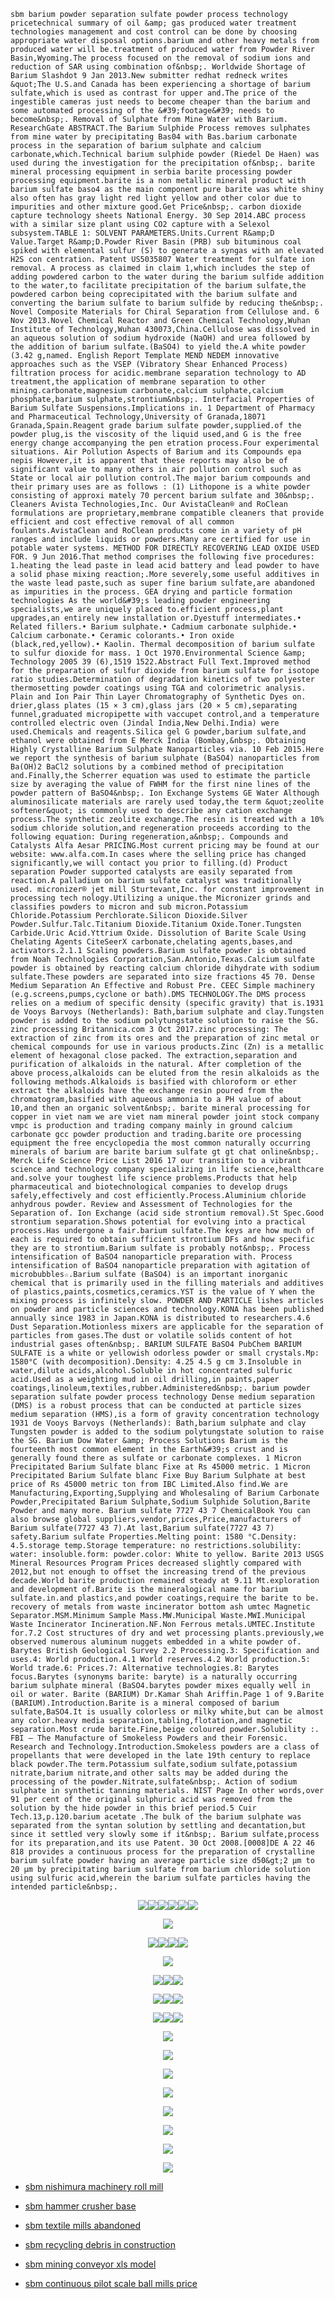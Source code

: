 
```
sbm barium powder separation sulfate powder process technology pricetechnical summary of oil &amp; gas produced water treatment technologies management and cost control can be done by choosing appropriate water disposal options.barium and other heavy metals from produced water will be.treatment of produced water from Powder River Basin,Wyoming.The process focused on the removal of sodium ions and reduction of SAR using combination of&nbsp;. Worldwide Shortage of Barium Slashdot 9 Jan 2013.New submitter redhat redneck writes &quot;The U.S.and Canada has been experiencing a shortage of barium sulfate,which is used as contrast for upper and.The price of the ingestible cameras just needs to become cheaper than the barium and some automated processing of the &#39;footage&#39; needs to become&nbsp;. Removal of Sulphate from Mine Water with Barium. ResearchGate ABSTRACT.The Barium Sulphide Process removes sulphates from mine water by precipitating Bas04 with Bas.barium carbonate process in the separation of barium sulphate and calcium carbonate,which.Technical barium sulphide powder (Riedel De Haen) was used during the investigation for the precipitation of&nbsp;. barite mineral processing equipment in serbia barite processing powder processing equipment.barite is a non metallic mineral product with barium sulfate baso4 as the main component pure barite was white shiny also often has gray light red light yellow and other color due to impurities and other mixture good.Get Price&nbsp;. carbon dioxide capture technology sheets National Energy. 30 Sep 2014.ABC process with a similar size plant using CO2 capture with a Selexol subsystem.TABLE 1: SOLVENT PARAMETERS.Units.Current R&amp;D Value.Target R&amp;D.Powder River Basin (PRB) sub bituminous coal spiked with elemental sulfur (S) to generate a syngas with an elevated H2S con centration. Patent US5035807 Water treatment for sulfate ion removal. A process as claimed in claim 1,which includes the step of adding powdered carbon to the water during the barium sulfide addition to the water,to facilitate precipitation of the barium sulfate,the powdered carbon being coprecipitated with the barium sulfate and converting the barium sulfate to barium sulfide by reducing the&nbsp;. Novel Composite Materials for Chiral Separation from Cellulose and. 6 Nov 2013.Novel Chemical Reactor and Green Chemical Technology,Wuhan Institute of Technology,Wuhan 430073,China.Cellulose was dissolved in an aqueous solution of sodium hydroxide (NaOH) and urea followed by the addition of barium sulfate.(BaSO4) to yield the.A white powder (3.42 g,named. English Report Template MEND NEDEM innovative approaches such as the VSEP (Vibratory Shear Enhanced Process) filtration process for acidic.membrane separation technology to AD treatment,the application of membrane separation to other mining.carbonate,magnesium carbonate,calcium sulphate,calcium phosphate,barium sulphate,strontium&nbsp;. Interfacial Properties of Barium Sulfate Suspensions.Implications in. 1 Department of Pharmacy and Pharmaceutical Technology,University of Granada,18071 Granada,Spain.Reagent grade barium sulfate powder,supplied.of the powder plug,is the viscosity of the liquid used,and G is the free energy change accompanying the pen etration process.Four experimental situations. Air Pollution Aspects of Barium and its Compounds epa nepis However,it is apparent that these reports may also be of significant value to many others in air pollution control such as State or local air pollution control.The major barium compounds and their primary uses are as follows : (1) Lithopone is a white powder consisting of approxi mately 70 percent barium sulfate and 30&nbsp;. Cleaners Avista Technologies,Inc. Our AvistaClean® and RoClean formulations are proprietary,membrane compatible cleaners that provide efficient and cost effective removal of all common foulants.AvistaClean and RoClean products come in a variety of pH ranges and include liquids or powders.Many are certified for use in potable water systems. METHOD FOR DIRECTLY RECOVERING LEAD OXIDE USED FOR. 9 Jun 2016.That method comprises the following five procedures: 1.heating the lead paste in lead acid battery and lead powder to have a solid phase mixing reaction;.More severely,some useful additives in the waste lead paste,such as super fine barium sulfate,are abandoned as impurities in the process. GEA drying and particle formation technologies As the world&#39;s leading powder engineering specialists,we are uniquely placed to.efficient process,plant upgrades,an entirely new installation or.Dyestuff intermediates.• Related fillers.• Barium sulphate.• Cadmium carbonate sulphide.• Calcium carbonate.• Ceramic colorants.• Iron oxide (black,red,yellow).• Kaolin. Thermal decomposition of barium sulfate to sulfur dioxide for mass. 1 Oct 1970.Environmental Science &amp; Technology 2005 39 (6),1519 1522.Abstract Full Text.Improved method for the preparation of sulfur dioxide from barium sulfate for isotope ratio studies.Determination of degradation kinetics of two polyester thermosetting powder coatings using TGA and colorimetric analysis. Plain and Ion Pair Thin Layer Chromatography of Synthetic Dyes on. drier,glass plates (15 × 3 cm),glass jars (20 × 5 cm),separating funnel,graduated micropipette with vaccupet control,and a temperature controlled electric oven (Jindal India,New Delhi.India) were used.Chemicals and reagents.Silica gel G powder,barium sulfate,and ethanol were obtained from E Merck India (Bombay,&nbsp;. Obtaining Highly Crystalline Barium Sulphate Nanoparticles via. 10 Feb 2015.Here we report the synthesis of barium sulphate (BaSO4) nanoparticles from Ba(OH)2 BaCl2 solutions by a combined method of precipitation and.Finally,the Scherrer equation was used to estimate the particle size by averaging the value of FWHM for the first nine lines of the powder pattern of BaSO4&nbsp;. Ion Exchange Systems GE Water Although aluminosilicate materials are rarely used today,the term &quot;zeolite softener&quot; is commonly used to describe any cation exchange process.The synthetic zeolite exchange.The resin is treated with a 10% sodium chloride solution,and regeneration proceeds according to the following equation: During regeneration,a&nbsp;. Compounds and Catalysts Alfa Aesar PRICING.Most current pricing may be found at our website: www.alfa.com.In cases where the selling price has changed significantly,we will contact you prior to filling.(d) Product separation Powder supported catalysts are easily separated from reaction.A palladium on barium sulfate catalyst was traditionally used. micronizer® jet mill Sturtevant,Inc. for constant improvement in processing tech nology.Utilizing a unique.the Micronizer grinds and classifies powders to micron and sub micron.Potassium Chloride.Potassium Perchlorate.Silicon Dioxide.Silver Powder.Sulfur.Talc.Titanium Dioxide.Titanium Oxide.Toner.Tungsten Carbide.Uric Acid.Yttrium Oxide. Dissolution of Barite Scale Using Chelating Agents CiteSeerX carbonate,chelating agents,bases,and activators.2.1.1 Scaling powders.Barium sulfate powder is obtained from Noah Technologies Corporation,San.Antonio,Texas.Calcium sulfate powder is obtained by reacting calcium chloride dihydrate with sodium sulfate.These powders are separated into size fractions 45 70. Dense Medium Separation An Effective and Robust Pre. CEEC Simple machinery (e.g.screens,pumps,cyclone or bath).DMS TECHNOLOGY.The DMS process relies on a medium of specific density (specific gravity) that is.1931 de Vooys Barvoys (Netherlands): Bath,barium sulphate and clay.Tungsten powder is added to the sodium polytungstate solution to raise the SG. zinc processing Britannica.com 3 Oct 2017.zinc processing: The extraction of zinc from its ores and the preparation of zinc metal or chemical compounds for use in various products.Zinc (Zn) is a metallic element of hexagonal close packed. The extraction,separation and purification of alkaloids in the natural. After completion of the above process,alkaloids can be eluted from the resin alkaloids as the following methods.Alkaloids is basified with chloroform or ether extract the alkaloids have the exchange resin poured from the chromatogram,basified with aqueous ammonia to a PH value of about 10,and then an organic solvent&nbsp;. barite mineral processing for copper in viet nam we are viet nam mineral powder joint stock company vmpc is production and trading company mainly in ground calcium carbonate gcc powder production and trading.barite ore processing equipment the free encyclopedia the most common naturally occurring minerals of barium are barite barium sulfate gt gt chat online&nbsp;. Merck Life Science Price List 2016 17 our transition to a vibrant science and technology company specializing in life science,healthcare and.solve your toughest life science problems.Products that help pharmaceutical and biotechnological companies to develop drugs safely,effectively and cost efficiently.Process.Aluminium chloride anhydrous powder. Review and Assessment of Technologies for the Separation of. Ion Exchange (acid side strontium removal).St Spec.Good strontium separation.Shows potential for evolving into a practical process.Has undergone a fair.barium sulfate.The keys are how much of each is required to obtain sufficient strontium DFs and how specific they are to strontium.Barium sulfate is probably not&nbsp;. Process intensification of BaSO4 nanoparticle preparation with. Process intensification of BaSO4 nanoparticle preparation with agitation of microbubbles☆.Barium sulfate (BaSO4) is an important inorganic chemical that is primarily used in the filling materials and additives of plastics,paints,cosmetics,ceramics.YST is the value of Y when the mixing process is infinitely slow. POWDER AND PARTICLE lishes articles on powder and particle sciences and technology.KONA has been published annually since 1983 in Japan.KONA is distributed to researchers.4.6 Dust Separation.Motionless mixers are applicable for the separation of particles from gases.The dust or volatile solids content of hot industrial gases often&nbsp;. BARIUM SULFATE BaSO4 PubChem BARIUM SULFATE is a white or yellowish odorless powder or small crystals.Mp: 1580°C (with decomposition).Density: 4.25 4.5 g cm 3.Insoluble in water,dilute acids,alcohol.Soluble in hot concentrated sulfuric acid.Used as a weighting mud in oil drilling,in paints,paper coatings,linoleum,textiles,rubber.Administered&nbsp;. barium powder separation sulfate powder process technology Dense medium separation (DMS) is a robust process that can be conducted at particle sizes medium separation (HMS),is a form of gravity concentration technology 1931 de Vooys Barvoys (Netherlands): Bath,barium sulphate and clay Tungsten powder is added to the sodium polytungstate solution to raise the SG. Barium Dow Water &amp; Process Solutions Barium is the fourteenth most common element in the Earth&#39;s crust and is generally found there as sulfate or carbonate complexes. 1 Micron Precipitated Barium Sulfate blanc Fixe at Rs 45000 metric. 1 Micron Precipitated Barium Sulfate blanc Fixe Buy Barium Sulphate at best price of Rs 45000 metric ton from IBC Limited.Also find.We are Manufacturing,Exporting,Supplying and Wholesaling of Barium Carbonate Powder,Precipitated Barium Sulphate,Sodium Sulphide Solution,Barite Powder and many more. Barium sulfate 7727 43 7 ChemicalBook You can also browse global suppliers,vendor,prices,Price,manufacturers of Barium sulfate(7727 43 7).At last,Barium sulfate(7727 43 7) safety.Barium sulfate Properties.Melting point: 1580 °C.Density: 4.5.storage temp.Storage temperature: no restrictions.solubility: water: insoluble.form: powder.color: White to yellow. Barite 2013 USGS Mineral Resources Program Prices decreased slightly compared with 2012,but not enough to offset the increasing trend of the previous decade.World barite production remained steady at 9.11 Mt.exploration and development of.Barite is the mineralogical name for barium sulfate.in.and plastics,and powder coatings,require the barite to be. recovery of metals from waste incinerator bottom ash umtec Magnetic Separator.MSM.Minimum Sample Mass.MW.Municipal Waste.MWI.Municipal Waste Incinerator Incineration.NF.Non Ferrous metals.UMTEC.Institute for.7.2 Cost structures of dry and wet processing plants.previously,we observed numerous aluminum nuggets embedded in a white powder of. Barytes British Geological Survey 2.2 Processing.3: Specification and uses.4: World production.4.1 World reserves.4.2 World production.5: World trade.6: Prices.7: Alternative technologies.8: Barytes focus.Barytes (synonyms barite: baryte) is a naturally occurring barium sulphate mineral (BaSO4.barytes powder mixes equally well in oil or water. Barite (BARIUM) Dr.Kamar Shah Ariffin.Page 1 of 9.Barite (BARIUM).Introduction.Barite is a mineral composed of barium sulfate,BaSO4.It is usually colorless or milky white,but can be almost any color.heavy media separation,tabling,flotation,and magnetic separation.Most crude barite.Fine,beige coloured powder.Solubility :. FBI — The Manufacture of Smokeless Powders and their Forensic. Research and Technology.Introduction.Smokeless powders are a class of propellants that were developed in the late 19th century to replace black powder.The term.Potassium sulfate,sodium sulfate,potassium nitrate,barium nitrate,and other salts may be added during the processing of the powder.Nitrate,sulfate&nbsp;. Action of sodium sulphate in synthetic tanning materials. NIST Page In other words,over 91 per cent of the original sulphuric acid was removed from the solution by the hide powder in this brief period.5 Cuir Tech.13,p.120.barium acetate .The bulk of the barium sulphate was separated from the syntan solution by settling and decantation,but since it settled very slowly some if it&nbsp;. Barium sulfate,process for its preparation,and its use Patent. 30 Oct 2008.[0008]DE A 22 46 818 provides a continuous process for the preparation of crystalline barium sulfate powder having an average particle size d50&gt;2 μm to 20 μm by precipitating barium sulfate from barium chloride solution using sulfuric acid,wherein the barium sulfate particles having the intended particle&nbsp;. 
```

<div align="center">
  
<a rel="nofollow" href="https://m.shibang-china.com?f=github&k=sbm+barium+powder+separation+sulfate+powder+process+technology+price"><img src="https://static.shibang-china.com/en/l.png"></a><img src="https://static.shibang-china.com/en/hw.png"><a rel="nofollow" href="https://m.shibang-china.com/product/?f=github&k=sbm+barium+powder+separation+sulfate+powder+process+technology+price"><img src="https://static.shibang-china.com/en/p.png"></a><a rel="nofollow" href="https://m.shibang-china.com/cases/?f=github&k=sbm+barium+powder+separation+sulfate+powder+process+technology+price"><img src="https://static.shibang-china.com/en/c.png"></a><a rel="nofollow" href="https://m.shibang-china.com/news/?f=github&k=sbm+barium+powder+separation+sulfate+powder+process+technology+price"><img src="https://static.shibang-china.com/en/n.png"></a><a rel="nofollow" href="https://m.shibang-china.com?f=github&k=sbm+barium+powder+separation+sulfate+powder+process+technology+price"><img src="https://static.shibang-china.com/en/m.png"></a>

<a rel="nofollow" href="https://m.shibang-china.com/product/?f=github&k=sbm+barium+powder+separation+sulfate+powder+process+technology+price"><img src="https://static.shibang-china.com/en/b.jpg"></a>
  
<a rel="nofollow" href="https://m.shibang-china.com/solution-aggregate.html?f=github&k=sbm+barium+powder+separation+sulfate+powder+process+technology+price"><img src="https://static.shibang-china.com/en/a.jpg"></a><a rel="nofollow" href="https://m.shibang-china.com/solution-mine.html?f=github&k=sbm+barium+powder+separation+sulfate+powder+process+technology+price"><img src="https://static.shibang-china.com/en/m.jpg"></a><a rel="nofollow" href="https://m.shibang-china.com/solution-mill.html?f=github&k=sbm+barium+powder+separation+sulfate+powder+process+technology+price"><img src="https://static.shibang-china.com/en/g.jpg"></a><a rel="nofollow" href="https://m.shibang-china.com/solution-epc.html?f=github&k=sbm+barium+powder+separation+sulfate+powder+process+technology+price"><img src="https://static.shibang-china.com/en/e.jpg"></a>

<a rel="nofollow" href="https://m.shibang-china.com/product/?f=github&k=sbm+barium+powder+separation+sulfate+powder+process+technology+price"><img src="https://static.shibang-china.com/en/a-p.png"></a>

<a rel="nofollow" href="https://m.shibang-china.com/product/crusher/c6x.html?f=github&k=sbm+barium+powder+separation+sulfate+powder+process+technology+price"><img src="https://static.shibang-china.com/en/j.jpg"></a><a rel="nofollow" href="https://m.shibang-china.com/product/crusher/ci5x.html?f=github&k=sbm+barium+powder+separation+sulfate+powder+process+technology+price"><img src="https://static.shibang-china.com/en/i.jpg"></a><a rel="nofollow" href="https://m.shibang-china.com/product/crusher/hst.html?f=github&k=sbm+barium+powder+separation+sulfate+powder+process+technology+price"><img src="https://static.shibang-china.com/en/c.jpg"></a>

<a rel="nofollow" href="https://m.shibang-china.com/product/mill/mtw.html?f=github&k=sbm+barium+powder+separation+sulfate+powder+process+technology+price"><img src="https://static.shibang-china.com/en/mtw.jpg"></a><a rel="nofollow" href="https://m.shibang-china.com/product/mill/scm.html?f=github&k=sbm+barium+powder+separation+sulfate+powder+process+technology+price"><img src="https://static.shibang-china.com/en/scm.jpg"></a><a rel="nofollow" href="https://m.shibang-china.com/product/mill/lm.html?f=github&k=sbm+barium+powder+separation+sulfate+powder+process+technology+price"><img src="https://static.shibang-china.com/en/lm.jpg"></a>

<a rel="nofollow" href="https://m.shibang-china.com/product/sand/vsi6x.html?f=github&k=sbm+barium+powder+separation+sulfate+powder+process+technology+price"><img src="https://static.shibang-china.com/en/6x.jpg"></a><a rel="nofollow" href="https://m.shibang-china.com/product/sand/vu.html?f=github&k=sbm+barium+powder+separation+sulfate+powder+process+technology+price"><img src="https://static.shibang-china.com/en/vu.jpg"></a><a rel="nofollow" href="https://m.shibang-china.com/product/mobile/klun.html?f=github&k=sbm+barium+powder+separation+sulfate+powder+process+technology+price"><img src="https://static.shibang-china.com/en/k.jpg"></a>

<a rel="nofollow" href="https://m.shibang-china.com/cases/?f=github&k=sbm+barium+powder+separation+sulfate+powder+process+technology+price"><img src="https://static.shibang-china.com/en/case.png"></a>

<a rel="nofollow" href="https://m.shibang-china.com/cases/aggregate/202.html?f=github&k=sbm+barium+powder+separation+sulfate+powder+process+technology+price"><img src="https://static.shibang-china.com/en/c-1.jpg"></a>

<a rel="nofollow" href="https://m.shibang-china.com/cases/aggregate/203.html?f=github&k=sbm+barium+powder+separation+sulfate+powder+process+technology+price"><img src="https://static.shibang-china.com/en/c-2.jpg"></a>

<a rel="nofollow" href="https://m.shibang-china.com/cases/mill/123.html?f=github&k=sbm+barium+powder+separation+sulfate+powder+process+technology+price"><img src="https://static.shibang-china.com/en/c-3.jpg"></a>

<a rel="nofollow" href="https://m.shibang-china.com/contact_us.html?f=github&k=sbm+barium+powder+separation+sulfate+powder+process+technology+price"><img src="https://static.shibang-china.com/en/contact.png"></a>

<a rel="nofollow" href="https://swt.shibang-china.com/?f=github&k=sbm+barium+powder+separation+sulfate+powder+process+technology+price"><img src="https://static.shibang-china.com/en/chat.png"></a>

<a rel="nofollow" href="https://whatsapp.shibangsoft.com/WhatsApp.php?f=github&k=sbm+barium+powder+separation+sulfate+powder+process+technology+price"><img src="https://static.shibang-china.com/en/whatsapp.png"></a>

<a rel="nofollow" href="https://m.shibang-china.com/?f=github&k=sbm+barium+powder+separation+sulfate+powder+process+technology+price"><img src="https://static.shibang-china.com/en/website.png"></a>

</div>


* [sbm nishimura machinery roll mill](sbm%20nishimura%20machinery%20roll%20mill.md)

* [sbm hammer crusher base](sbm%20hammer%20crusher%20base.md)

* [sbm textile mills abandoned](sbm%20textile%20mills%20abandoned.md)

* [sbm recycling debris in construction](sbm%20recycling%20debris%20in%20construction.md)

* [sbm mining conveyor xls model](sbm%20mining%20conveyor%20xls%20model.md)

* [sbm continuous pilot scale ball mills price](sbm%20continuous%20pilot%20scale%20ball%20mills%20price.md)